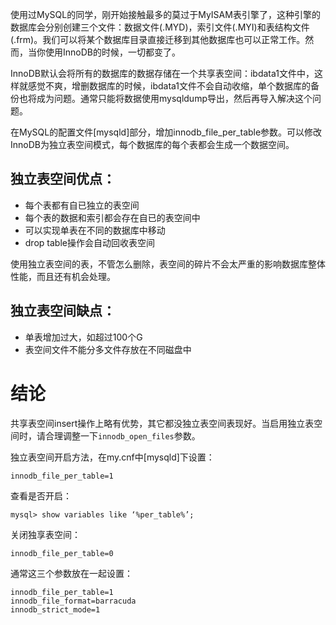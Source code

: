<!--
author: jockchou
date: 2015-07-23
title: InnoDB独立表空间
tags: InnoDB,MySQL,数据库,表空间
category: MySQL数据库
status: publish
summary: 使用过MySQL的同学，刚开始接触最多的莫过于MyISAM表引擎了，这种引擎的数据库会分别创建三个文件：数据文件(.MYD)，索引文件(.MYI)和表结构文件(.frm)。我们可以将某个数据库目录直接迁移到其他数据库也可以正常工作。然而，当你使用InnoDB的时候，一切都变了。
-->

使用过MySQL的同学，刚开始接触最多的莫过于MyISAM表引擎了，这种引擎的数据库会分别创建三个文件：数据文件(.MYD)，索引文件(.MYI)和表结构文件(.frm)。我们可以将某个数据库目录直接迁移到其他数据库也可以正常工作。然而，当你使用InnoDB的时候，一切都变了。

InnoDB默认会将所有的数据库的数据存储在一个共享表空间：ibdata1文件中，这样就感觉不爽，增删数据库的时候，ibdata1文件不会自动收缩，单个数据库的备份也将成为问题。通常只能将数据使用mysqldump导出，然后再导入解决这个问题。

在MySQL的配置文件[mysqld]部分，增加innodb_file_per_table参数。可以修改InnoDB为独立表空间模式，每个数据库的每个表都会生成一个数据空间。

## 独立表空间优点： ##

- 每个表都有自已独立的表空间  
- 每个表的数据和索引都会存在自已的表空间中  
- 可以实现单表在不同的数据库中移动  
- drop table操作会自动回收表空间  


使用独立表空间的表，不管怎么删除，表空间的碎片不会太严重的影响数据库整体性能，而且还有机会处理。

## 独立表空间缺点： ##

- 单表增加过大，如超过100个G
- 表空间文件不能分多文件存放在不同磁盘中

# 结论 #

共享表空间insert操作上略有优势，其它都没独立表空间表现好。当启用独立表空间时，请合理调整一下`innodb_open_files`参数。

独立表空间开启方法，在my.cnf中[mysqld]下设置：
```
innodb_file_per_table=1
```

查看是否开启：
```
mysql> show variables like ‘%per_table%’;
```

关闭独享表空间：

```
innodb_file_per_table=0
```

通常这三个参数放在一起设置：

```
innodb_file_per_table=1
innodb_file_format=barracuda
innodb_strict_mode=1
```